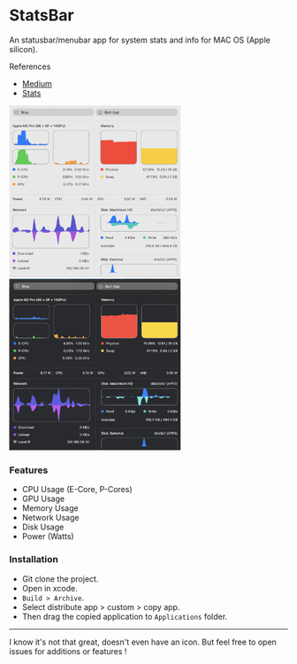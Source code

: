 # StatsBar

An statusbar/menubar app for system stats and info for MAC OS (Apple silicon).

References
 - [Medium](https://medium.com/@vladkens/how-to-get-macos-power-metrics-with-rust-d42b0ad53967)
 - [Stats](https://github.com/exelban/stats)

<img src="img/stats-light.png" width="310" height="310" /> <img src="img/stats-dark.png" width="310" height="310" />

### Features

- CPU Usage (E-Core, P-Cores)
- GPU Usage
- Memory Usage
- Network Usage
- Disk Usage
- Power (Watts)

### Installation

- Git clone the project.
- Open in xcode.
- `Build > Archive`.
- Select distribute app > custom > copy app.
- Then drag the copied application to `Applications` folder.

-----

I know it's not that great, doesn't even have an icon. But feel free to open issues for additions or features !
